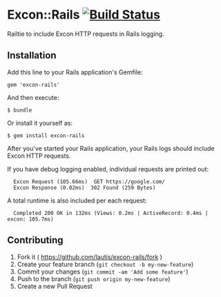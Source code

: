 # Excon::Rails [![Build Status](https://travis-ci.org/lautis/excon-rails.svg?branch=master)](https://travis-ci.org/lautis/excon-rails)

Railtie to include Excon HTTP requests in Rails logging.

## Installation

Add this line to your Rails application's Gemfile:

    gem 'excon-rails'

And then execute:

    $ bundle

Or install it yourself as:

    $ gem install excon-rails

After you've started your Rails application, your Rails logs should include
Excon HTTP requests.

If you have debug logging enabled, individual requests are printed out:

      Excon Request (105.66ms)  GET https://google.com/
      Excon Response (0.02ms)  302 Found (259 Bytes)


A total runtime is also included per each request:

      Completed 200 OK in 132ms (Views: 0.2ms | ActiveRecord: 0.4ms | excon: 105.7ms)

## Contributing

1. Fork it ( https://github.com/lautis/excon-rails/fork )
2. Create your feature branch (`git checkout -b my-new-feature`)
3. Commit your changes (`git commit -am 'Add some feature'`)
4. Push to the branch (`git push origin my-new-feature`)
5. Create a new Pull Request
